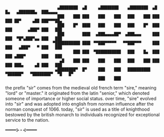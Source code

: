 ```

                       ▄████████  ▄█     ▄████████    ▄████████  ▄█    █▄   ▄███████▄  ███▄▄▄▄
                       ███    ███ ███    ███    ███   ███    ███ ███    ███ ██▀     ▄██ ███▀▀▀██▄
                       ███    █▀  ███▌   ███    ███   ███    █▀  ███    ███       ▄███▀ ███   ███ 
                       ███        ███▌  ▄███▄▄▄▄██▀  ▄███▄▄▄     ███    ███  ▀█▀▄███▀▄▄ ███   ███ 
                     ▀███████████ ███▌ ▀▀███▀▀▀▀▀   ▀▀███▀▀▀     ███    ███   ▄███▀   ▀ ███   ███ 
                              ███ ███  ▀███████████   ███    █▄  ███    ███ ▄███▀       ███   ███ 
                        ▄█    ███ ███    ███    ███   ███    ███ ███    ███ ███▄     ▄█ ███   ███
                      ▄████████▀  █▀     ███    ███   ██████████  ▀██████▀   ▀████████▀  ▀█   █▀  
                                         ███    ███

```
 the prefix "sir" comes from the medieval old french term "sire," meaning "lord" or "master." it originated from the latin "senior," which denoted someone of importance or higher social status. over time, "sire" evolved into "sir" and was adopted into english from norman influence after the norman conquest of 1066. today, "sir" is used as a title of knighthood bestowed by the british monarch to individuals recognized for exceptional service to the nation.

 ━━━━⊱⋆⊰━━━━
